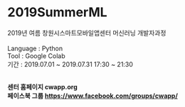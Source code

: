 # 2019SummerML
2019년 여름 창원시스마트모바일앱센터 머신러닝 개발자과정 <br><br>
Language : Python <br> 
Tool : Google Colab <br>
기간 : 2019.07.01 ~ 2019.07.31 17:30 ~ 21:30 <br><br>

**센터 홈페이지 cwapp.org** <br>
**페이스북 그룹 https://www.facebook.com/groups/cwapp/**
